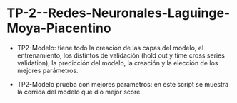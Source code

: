 # TP-2--Redes-Neuronales-Laguinge-Moya-Piacentino

- TP2-Modelo: tiene todo la creación de las capas del modelo, el entrenamiento, los distintos de validación (hold out y time cross series validation), la predicción del modelo, la creación y la elección de los mejores parámetros. 

- TP2-Modelo prueba con mejores parametros: en este script se muestra la corrida del modelo que dio mejor score. 
